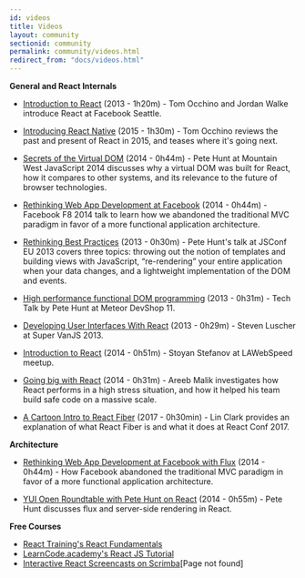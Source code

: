```yaml
---
id: videos
title: Videos
layout: community
sectionid: community
permalink: community/videos.html
redirect_from: "docs/videos.html"
---
```


**General and React Internals**

- [Introduction to React](https://www.youtube.com/watch?v=XxVg_s8xAms&feature=youtu.be) (2013 - 1h20m) - Tom Occhino and Jordan Walke introduce React at Facebook Seattle.

- [Introducing React Native](https://www.youtube.com/watch?v=KVZ-P-ZI6W4&feature=youtu.be&list=PLb0IAmt7-GS1cbw4qonlQztYV1TAW0sCr) (2015 - 1h30m) - Tom Occhino reviews the past and present of React in 2015, and teases where it's going next.

- [Secrets of the Virtual DOM](https://www.youtube.com/watch?v=h3KksH8gfcQ&feature=youtu.be) (2014 - 0h44m) - Pete Hunt at Mountain West JavaScript 2014 discusses why a virtual DOM was built for React, how it compares to other systems, and its relevance to the future of browser technologies.

- [Rethinking Web App Development at Facebook](https://www.youtube.com/watch?v=nYkdrAPrdcw&feature=youtu.be) (2014 - 0h44m) - Facebook F8 2014 talk to learn how we abandoned the traditional MVC paradigm in favor of a more functional application architecture.

- [Rethinking Best Practices](https://www.youtube.com/watch?v=x7cQ3mrcKaY&feature=youtu.be) (2013 - 0h30m) - Pete Hunt's talk at JSConf EU 2013 covers three topics: throwing out the notion of templates and building views with JavaScript, “re-rendering” your entire application when your data changes, and a lightweight implementation of the DOM and events.

- [High performance functional DOM programming](https://www.youtube.com/watch?v=qqVbr_LaCIo&feature=youtu.be) (2013 - 0h31m) - Tech Talk by Pete Hunt at Meteor DevShop 11.

- [Developing User Interfaces With React](https://youtu.be/1OeXsL5mr4g) (2013 - 0h29m) - Steven Luscher at Super VanJS 2013.

- [Introduction to React](https://www.youtube.com/watch?v=SMMRJif5QW0&feature=youtu.be) (2014 - 0h51m) - Stoyan Stefanov at LAWebSpeed meetup.

- [Going big with React](https://skillsmatter.com/skillscasts/5429-going-big-with-react#video) (2014 - 0h31m) - Areeb Malik investigates how React performs in a high stress situation, and how it helped his team build safe code on a massive scale.

 - [A Cartoon Intro to React Fiber](https://www.youtube.com/watch?v=ZCuYPiUIONs) (2017 - 0h30min) - Lin Clark provides an explanation of what React Fiber is and what it does at React Conf 2017.

**Architecture**
 - [Rethinking Web App Development at Facebook with Flux](http://youtu.be/nYkdrAPrdcw) (2014 - 0h44m) - How Facebook abandoned the traditional MVC paradigm in favor of a more functional application architecture.

 - [YUI Open Roundtable with Pete Hunt on React](https://www.youtube.com/watch?v=ZLfe0i2RDtY) (2014 - 0h55m) - Pete Hunt discusses flux and server-side rendering in React.

**Free Courses**
  - [React Training's React Fundamentals](https://reacttraining.com/online/react-fundamentals)
  - [LearnCode.academy's React JS Tutorial](https://www.youtube.com/watch?v=MhkGQAoc7bc)
  - [Interactive React Screencasts on Scrimba](https://scrimba.com/topic-react)[Page not found]
